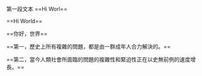 第一段文本
==Hi Worl==

==Hi World==

==你好，世界==

==第一，歷史上所有複雜的問題，都是由一群成年人合力解決的。==

==第二，當今人類社會所面臨的問題的複雜性和緊迫性正在以史無前例的速度增長。==
